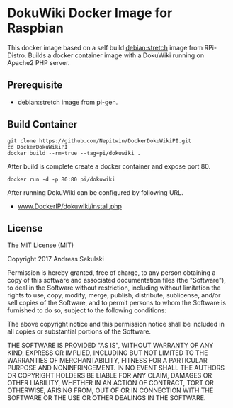 # DokuWiki Docker Image for Raspbian

This docker image based on a self build [debian:stretch](https://github.com/RPi-Distro/pi-gen) image from RPi-Distro. Builds a docker container image with a DokuWiki running on Apache2 PHP server.

## Prerequisite

  * debian:stretch image from pi-gen.

## Build Container

```
git clone https://github.com/Nepitwin/DockerDokuWikiPI.git
cd DockerDokuWikiPI
docker build --rm=true --tag=pi/dokuwiki .
```

After build is complete create a docker container and expose port 80.

```
docker run -d -p 80:80 pi/dokuwiki
```

After running DokuWiki can be configured by following URL.
  - www.DockerIP/dokuwiki/install.php

## License

The MIT License (MIT)

Copyright 2017 Andreas Sekulski

Permission is hereby granted, free of charge, to any person obtaining a copy of this software and associated documentation files (the "Software"), to deal in the Software without restriction, including without limitation the rights to use, copy, modify, merge, publish, distribute, sublicense, and/or sell copies of the Software, and to permit persons to whom the Software is furnished to do so, subject to the following conditions:

The above copyright notice and this permission notice shall be included in all copies or substantial portions of the Software.

THE SOFTWARE IS PROVIDED "AS IS", WITHOUT WARRANTY OF ANY KIND, EXPRESS OR IMPLIED, INCLUDING BUT NOT LIMITED TO THE WARRANTIES OF MERCHANTABILITY, FITNESS FOR A PARTICULAR PURPOSE AND NONINFRINGEMENT. IN NO EVENT SHALL THE AUTHORS OR COPYRIGHT HOLDERS BE LIABLE FOR ANY CLAIM, DAMAGES OR OTHER LIABILITY, WHETHER IN AN ACTION OF CONTRACT, TORT OR OTHERWISE, ARISING FROM, OUT OF OR IN CONNECTION WITH THE SOFTWARE OR THE USE OR OTHER DEALINGS IN THE SOFTWARE.
